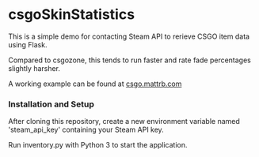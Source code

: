# csgoSkinStatistics

This is a simple demo for contacting Steam API to rerieve CSGO item data using Flask.

Compared to csgozone, this tends to run faster and rate fade percentages slightly harsher.

A working example can be found at [csgo.mattrb.com](https://csgo.mattrb.com)

### Installation and Setup

After cloning this repository, create a new environment variable named 'steam_api_key' containing your Steam API key.

Run inventory.py with Python 3 to start the application.